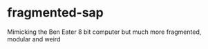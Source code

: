 # fragmented-sap
Mimicking the Ben Eater 8 bit computer but much more fragmented, modular and weird
